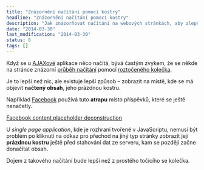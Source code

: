 ```yaml
---
title: "Znázornění načítání pomocí kostry"
headline: "Znázornění načítání pomocí kostry"
description: "Jak znázorňovat načítání na webových stránkách, aby zlepšovalo dojem z rychlé odezvy."
date: "2014-03-30"
last_modification: "2014-03-30"
status: 0
tags: []
---
```


Když se u [AJAXové](/ajax) aplikace něco načítá, bývá častým zvykem, že se někde na stránce znázorní [průběh načítání](/nacitani-ajax) pomocí [roztočeného kolečka](/css-spinner).

Je to lepší než nic, ale existuje lepší způsob – zobrazit na místě, kde se má objevit **načtený obsah**, jeho prázdnou kostru.

Například [Facebook](/facebook) používá tuto **atrapu** místo příspěvků, které se ještě nenačetly.

  [Facebook content placeholder deconstruction](http://cloudcannon.com/deconstructions/2014/11/15/facebook-content-placeholder-deconstruction.html)

U *single page application*, kde je rozhraní tvořené v JavaScriptu, nemusí být problém po kliknutí na odkaz pro přechod na jiný typ stránky zobrazit její **prázdnou kostru** ještě před stahování dat ze serveru, kam se později začne donačítat obsah.

Dojem z takového načítání bude lepší než z prostého točícího se kolečka.